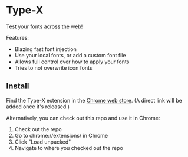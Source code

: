 # Type-X

Test your fonts across the web!

Features:

- Blazing fast font injection
- Use your local fonts, or add a custom font file
- Allows full control over how to apply your fonts
- Tries to not overwrite icon fonts

## Install

Find the Type-X extension in the [Chrome web store](https://chrome.google.com/webstore/category/extensions). (A direct link will be added once it's released.)

Alternatively, you can check out this repo and use it in Chrome:

1. Check out the repo
2. Go to chrome://extensions/ in Chrome
3. Click "Load unpacked"
4. Navigate to where you checked out the repo
